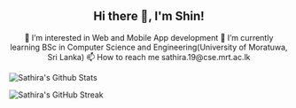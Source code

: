 <h2 align="center">Hi there 👋, I'm Shin!</h2>
<p align="center">
👀 I’m interested in Web and Mobile App development
🌱 I’m currently learning BSc in Computer Science and Engineering(University of Moratuwa, Sri Lanka)
📫 How to reach me sathira.19@cse.mrt.ac.lk
</p>

<!---
Sathira443/Sathira443 is a ✨ special ✨ repository because its `README.md` (this file) appears on your GitHub profile.
You can click the Preview link to take a look at your changes.
--->
![Sathira's Github Stats](https://github-readme-stats.vercel.app/api?username=Sathira443&theme=highcontrast&show_icons=true&count_private=true)

![Sathira's GitHub Streak](https://github-readme-streak-stats.herokuapp.com?user=Sathira443&theme=neon-palenight&hide_border=true)

